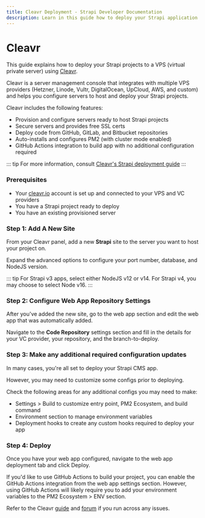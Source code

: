 ```yaml
---
title: Cleavr Deployment - Strapi Developer Documentation
description: Learn in this guide how to deploy your Strapi application to popular VPS providers using Cleavr.
---
```


# Cleavr

This guide explains how to deploy your Strapi projects to a VPS (virtual private server) using [Cleavr](https://cleavr.io).

Cleavr is a server management console that integrates with multiple VPS providers (Hetzner, Linode, Vultr, DigitalOcean, UpCloud, AWS, and custom) 
and helps you configure servers to host and deploy your Strapi projects.

Cleavr includes the following features:

- Provision and configure servers ready to host Strapi projects
- Secure servers and provides free SSL certs
- Deploy code from GitHub, GitLab, and Bitbucket repositories
- Auto-installs and configures PM2 (with cluster mode enabled)
- GitHub Actions integration to build app with no additional configuration required

::: tip
For more information, consult [Cleavr's Strapi deployment guide](https://docs.cleavr.io/guides/strapi-cms)
:::

### Prerequisites
- Your [cleavr.io](https://cleavr.io) account is set up and connected to your VPS and VC providers
- You have a Strapi project ready to deploy
- You have an existing provisioned server

### Step 1: Add A New Site

From your Cleavr panel, add a new **Strapi** site to the server you want to host your project on. 

Expand the advanced options to configure your port number, database, and NodeJS version. 

::: tip
For Strapi v3 apps, select either NodeJS v12 or v14. For Strapi v4, you may choose to select Node v16. 
:::

### Step 2: Configure Web App Repository Settings

After you've added the new site, go to the web app section and edit the web app that was automatically added. 

Navigate to the **Code Repository** settings section and fill in the details for your VC provider, your repository, and the branch-to-deploy. 

### Step 3: Make any additional required configuration updates

In many cases, you're all set to deploy your Strapi CMS app. 

However, you may need to customize some configs prior to deploying. 

Check the following areas for any additional configs you may need to make: 

- Settings > Build to customize entry point, PM2 Ecosystem, and build command
- Environment section to manage environment variables
- Deployment hooks to create any custom hooks required to deploy your app

### Step 4: Deploy

Once you have your web app configured, navigate to the web app deployment tab and click Deploy. 

If you'd like to use GitHub Actions to build your project, you can enable the GitHub Actions integration from the web app settings section. However, using GitHub Actions 
will likely require you to add your environment variables to the PM2 Ecosystem > ENV section. 

Refer to the Cleavr [guide](https://docs.cleavr.io/guides/strapi-cms/) and [forum](https://forum.cleavr.io/) if you run across any issues. 

